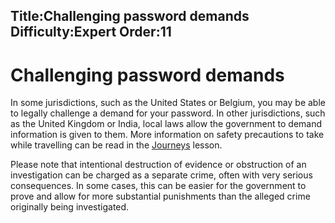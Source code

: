 Title:Challenging password demands
Difficulty:Expert
Order:11
---
<h1>Challenging password demands</h1><p>In some jurisdictions, such as the United States or Belgium, you may be able to legally challenge a demand for your password. In other jurisdictions, such as the United Kingdom or India, local laws allow the government to demand information is given to them. More information on safety precautions to take while travelling can be read in the <a href="umbrella://lesson/journeys">Journeys</a> lesson.</p><p>Please note that intentional destruction of evidence or obstruction of an investigation can be charged as a separate crime, often with very serious consequences. In some cases, this can be easier for the government to prove and allow for more substantial punishments than the alleged crime originally being investigated.</p> 
